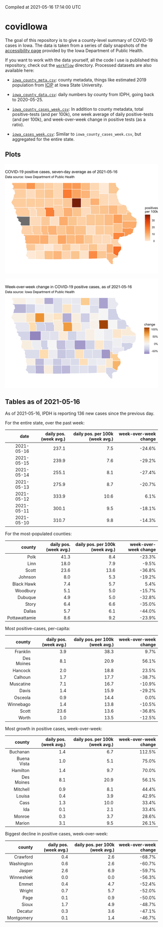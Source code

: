 Compiled at 2021-05-16 17:14:00 UTC

<!-- README.md is generated from README.Rmd. Please edit that file -->

# covidIowa

<!-- badges: start -->

<!-- badges: end -->

The goal of this repository is to give a county-level summary of
COVID-19 cases in Iowa. The data is taken from a series of daily
snapshots of the [accessibility
page](https://coronavirus.iowa.gov/pages/access) provided by the Iowa
Department of Public Health.

If you want to work with the data yourself, all the code I use is
published this repository, check out the [`workflow`](workflow)
directory. Processed datasets are also available here:

  - [`iowa_county_meta.csv`](https://raw.githubusercontent.com/ijlyttle/covidIowa/master/workflow/data/99-publish/iowa_county_meta.csv):
    county metadata, things like estimated 2019 population from
    [ICIP](https://www.icip.iastate.edu/tables/population/counties-estimates)
    at Iowa State University.

  - [`iowa_county_data.csv`](https://raw.githubusercontent.com/ijlyttle/covidIowa/master/workflow/data/99-publish/iowa_county_data.csv):
    daily numbers by county from IDPH, going back to 2020-05-25.

  - [`iowa_county_cases_week.csv`](https://raw.githubusercontent.com/ijlyttle/covidIowa/master/workflow/data/99-publish/iowa_county_data.csv):
    In addition to county metadata, total positive-tests (and per 100k),
    one week average of daily positive-tests (and per 100k), and
    week-over-week change in positive tests (as a ratio).

  - [`iowa_cases_week.csv`](https://raw.githubusercontent.com/ijlyttle/covidIowa/master/workflow/data/99-publish/iowa_cases_week.csv):
    Similar to `iowa_county_cases_week.csv`, but aggregated for the
    entire state.

## Plots

![](workflow/data/99-publish/iowa_cases.png)

![](workflow/data/99-publish/iowa_change.png)

## Tables as of 2021-05-16

As of 2021-05-16, IPDH is reporting 136 new cases since the previous
day.

For the entire state, over the past week:

|       date | daily pos. (week avg.) | daily pos. per 100k (week avg.) | week-over-week change |
| ---------: | ---------------------: | ------------------------------: | --------------------: |
| 2021-05-16 |                  237.1 |                             7.5 |               \-24.6% |
| 2021-05-15 |                  239.9 |                             7.6 |               \-29.2% |
| 2021-05-14 |                  255.1 |                             8.1 |               \-27.4% |
| 2021-05-13 |                  275.9 |                             8.7 |               \-20.7% |
| 2021-05-12 |                  333.9 |                            10.6 |                  6.1% |
| 2021-05-11 |                  300.1 |                             9.5 |               \-18.1% |
| 2021-05-10 |                  310.7 |                             9.8 |               \-14.3% |

For the most-populated counties:

|        county | daily pos. (week avg.) | daily pos. per 100k (week avg.) | week-over-week change |
| ------------: | ---------------------: | ------------------------------: | --------------------: |
|          Polk |                   41.3 |                             8.4 |               \-23.3% |
|          Linn |                   18.0 |                             7.9 |                \-9.5% |
|         Scott |                   23.6 |                            13.6 |               \-36.8% |
|       Johnson |                    8.0 |                             5.3 |               \-19.2% |
|    Black Hawk |                    7.4 |                             5.7 |                  5.4% |
|      Woodbury |                    5.1 |                             5.0 |               \-15.7% |
|       Dubuque |                    4.9 |                             5.0 |               \-32.8% |
|         Story |                    6.4 |                             6.6 |               \-35.0% |
|        Dallas |                    5.7 |                             6.1 |               \-44.0% |
| Pottawattamie |                    8.6 |                             9.2 |               \-23.9% |

Most positive-cases, per-capita:

|     county | daily pos. (week avg.) | daily pos. per 100k (week avg.) | week-over-week change |
| ---------: | ---------------------: | ------------------------------: | --------------------: |
|   Franklin |                    3.9 |                            38.3 |                  9.7% |
| Des Moines |                    8.1 |                            20.9 |                 56.1% |
|    Hancock |                    2.0 |                            18.8 |                 23.5% |
|    Calhoun |                    1.7 |                            17.7 |               \-38.7% |
|  Muscatine |                    7.1 |                            16.7 |               \-10.9% |
|      Davis |                    1.4 |                            15.9 |               \-29.2% |
|    Osceola |                    0.9 |                            14.4 |                  0.0% |
|  Winnebago |                    1.4 |                            13.8 |               \-10.5% |
|      Scott |                   23.6 |                            13.6 |               \-36.8% |
|      Worth |                    1.0 |                            13.5 |               \-12.5% |

Most growth in positive cases, week-over-week:

|      county | daily pos. (week avg.) | daily pos. per 100k (week avg.) | week-over-week change |
| ----------: | ---------------------: | ------------------------------: | --------------------: |
|    Buchanan |                    1.4 |                             6.7 |                112.5% |
| Buena Vista |                    1.0 |                             5.1 |                 75.0% |
|    Hamilton |                    1.4 |                             9.7 |                 70.0% |
|  Des Moines |                    8.1 |                            20.9 |                 56.1% |
|    Mitchell |                    0.9 |                             8.1 |                 44.4% |
|      Louisa |                    0.4 |                             3.9 |                 42.9% |
|        Cass |                    1.3 |                            10.0 |                 33.4% |
|         Ida |                    0.1 |                             2.1 |                 33.4% |
|      Monroe |                    0.3 |                             3.7 |                 28.6% |
|      Marion |                    3.1 |                             9.5 |                 26.1% |

Biggest decline in positive cases, week-over-week:

|     county | daily pos. (week avg.) | daily pos. per 100k (week avg.) | week-over-week change |
| ---------: | ---------------------: | ------------------------------: | --------------------: |
|   Crawford |                    0.4 |                             2.6 |               \-68.7% |
| Washington |                    0.6 |                             2.6 |               \-60.7% |
|     Jasper |                    2.6 |                             6.9 |               \-59.7% |
| Winneshiek |                    0.0 |                             0.0 |               \-56.3% |
|      Emmet |                    0.4 |                             4.7 |               \-52.4% |
|     Wright |                    0.7 |                             5.7 |               \-52.0% |
|       Page |                    0.1 |                             0.9 |               \-50.0% |
|      Sioux |                    1.7 |                             4.9 |               \-48.7% |
|    Decatur |                    0.3 |                             3.6 |               \-47.1% |
| Montgomery |                    0.1 |                             1.4 |               \-46.7% |
